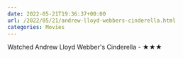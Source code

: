 ```yaml
---
date: 2022-05-21T19:36:37+00:00
url: /2022/05/21/andrew-lloyd-webbers-cinderella.html
categories: Movies
---
```

Watched Andrew Lloyd Webber's Cinderella - ★★★




